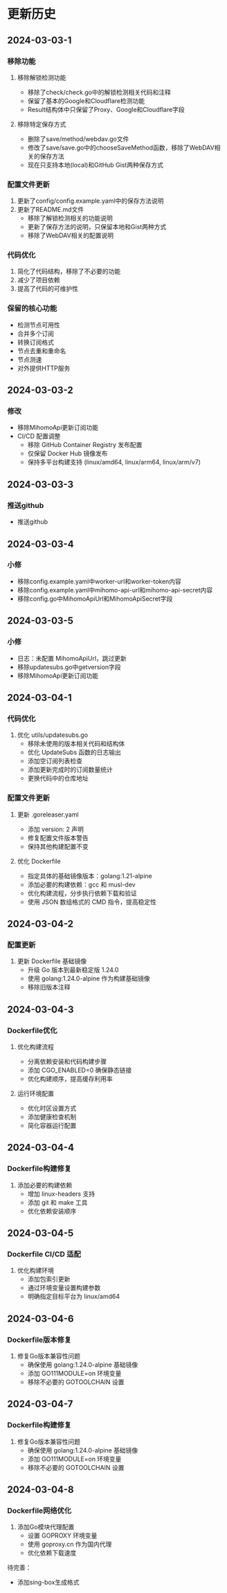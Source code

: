 # 更新历史

## 2024-03-03-1

### 移除功能
1. 移除解锁检测功能
   - 移除了check/check.go中的解锁检测相关代码和注释
   - 保留了基本的Google和Cloudflare检测功能
   - Result结构体中只保留了Proxy、Google和Cloudflare字段

2. 移除特定保存方式
   - 删除了save/method/webdav.go文件
   - 修改了save/save.go中的chooseSaveMethod函数，移除了WebDAV相关的保存方法
   - 现在只支持本地(local)和GitHub Gist两种保存方式

### 配置文件更新
1. 更新了config/config.example.yaml中的保存方法说明
2. 更新了README.md文件
   - 移除了解锁检测相关的功能说明
   - 更新了保存方法的说明，只保留本地和Gist两种方式
   - 移除了WebDAV相关的配置说明

### 代码优化
1. 简化了代码结构，移除了不必要的功能
2. 减少了项目依赖
3. 提高了代码的可维护性

### 保留的核心功能
- 检测节点可用性
- 合并多个订阅
- 转换订阅格式
- 节点去重和重命名
- 节点测速
- 对外提供HTTP服务

## 2024-03-03-2
### 修改
- 移除MihomoApi更新订阅功能
- CI/CD 配置调整
  - 移除 GitHub Container Registry 发布配置
  - 仅保留 Docker Hub 镜像发布
  - 保持多平台构建支持 (linux/amd64, linux/arm64, linux/arm/v7) 

## 2024-03-03-3
### 推送github
- 推送github

## 2024-03-03-4
### 小修
- 移除config.example.yaml中worker-url和worker-token内容
- 移除config.example.yaml中mihomo-api-url和mihomo-api-secret内容
- 移除config.go中MihomoApiUrl和MihomoApiSecret字段

## 2024-03-03-5
### 小修
- 日志：未配置 MihomoApiUrl，跳过更新
- 移除updatesubs.go中getversion字段
- 移除MihomoApi更新订阅功能

## 2024-03-04-1
### 代码优化
1. 优化 utils/updatesubs.go
   - 移除未使用的版本相关代码和结构体
   - 优化 UpdateSubs 函数的日志输出
   - 添加空订阅列表检查
   - 添加更新完成时的订阅数量统计
   - 更换代码中的仓库地址

### 配置文件更新
1. 更新 .goreleaser.yaml
   - 添加 version: 2 声明
   - 修复配置文件版本警告
   - 保持其他构建配置不变

2. 优化 Dockerfile
   - 指定具体的基础镜像版本：golang:1.21-alpine
   - 添加必要的构建依赖：gcc 和 musl-dev
   - 优化构建流程，分步执行依赖下载和验证
   - 使用 JSON 数组格式的 CMD 指令，提高稳定性

## 2024-03-04-2
### 配置更新
1. 更新 Dockerfile 基础镜像
   - 升级 Go 版本到最新稳定版 1.24.0
   - 使用 golang:1.24.0-alpine 作为构建基础镜像
   - 移除旧版本注释

## 2024-03-04-3
### Dockerfile优化
1. 优化构建流程
   - 分离依赖安装和代码构建步骤
   - 添加 CGO_ENABLED=0 确保静态链接
   - 优化构建顺序，提高缓存利用率

2. 运行环境配置
   - 优化时区设置方式
   - 添加健康检查机制
   - 简化容器运行配置

## 2024-03-04-4
### Dockerfile构建修复
1. 添加必要的构建依赖
   - 增加 linux-headers 支持
   - 添加 git 和 make 工具
   - 优化依赖安装顺序

## 2024-03-04-5
### Dockerfile CI/CD 适配
1. 优化构建环境
   - 添加包索引更新
   - 通过环境变量设置构建参数
   - 明确指定目标平台为 linux/amd64

## 2024-03-04-6
### Dockerfile版本修复
1. 修复Go版本兼容性问题
   - 确保使用 golang:1.24.0-alpine 基础镜像
   - 添加 GO111MODULE=on 环境变量
   - 移除不必要的 GOTOOLCHAIN 设置

## 2024-03-04-7
### Dockerfile构建修复
1. 修复Go版本兼容性问题
   - 确保使用 golang:1.24.0-alpine 基础镜像
   - 添加 GO111MODULE=on 环境变量
   - 移除不必要的 GOTOOLCHAIN 设置

## 2024-03-04-8
### Dockerfile网络优化
1. 添加Go模块代理配置
   - 设置 GOPROXY 环境变量
   - 使用 goproxy.cn 作为国内代理
   - 优化依赖下载速度

待完善：
- 添加sing-box生成格式